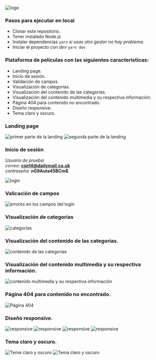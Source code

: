 ![logo](./readme-assets/image-1.png)

### Pasos para ejecutar en local

- Clonar este repositorio.
- Tener instalado Node.js
- Instalar dependencias `yarn` _si usas otro gestor no hay problema_.
- Iniciar el proyecto con _dev_ `yarn dev`

### Plataforma de películas con las siguientes características:

- Landing page.
- Inicio de sesión.
- Validación de campos.
- Visualización de categorías.
- Visualización del contenido de las categorías.
- Visualización del contenido multimedia y su respectiva información.
- Página 404 para contenido no encontrado.
- Diseño responsive.
- Tema claro y oscuro.

### Landing page

![primer parte de la landing](./readme-assets/image-3.png)
![segunda parte de la landing](./readme-assets/image-4.png)

### Inicio de sesión

_Usuario de prueba:_<br>
_correo:_ **csirl4@dailymail.co.uk**<br>
_contraseña:_ **nG9Auta45BCm$**<br>

![login](./readme-assets/image-5.png)

### Valicación de campos

![errores en los campos del login](./readme-assets/image-6.png)

### Visualización de categorías

![categorías](./readme-assets/image-7.png)

### Visualización del contenido de las categorías.

![contenido de las categorías](./readme-assets/image-8.png)

### Visualización del contenido multimedia y su respectiva información.

![contenido multimedia y su respectiva información](./readme-assets/image-9.png)

### Página 404 para contenido no encontrado.

![Página 404](./readme-assets/image-10.png)

### Diseño responsive.

![responsive](./readme-assets/image-14.png)
![responsive](./readme-assets/image-11.png)
![responsive](./readme-assets/image-12.png)
![responsive](./readme-assets/image-13.png)

### Tema claro y oscuro.

![Tema claro y oscuro](./readme-assets/image-15.png)
![Tema claro y oscuro](./readme-assets/image-16.png)
